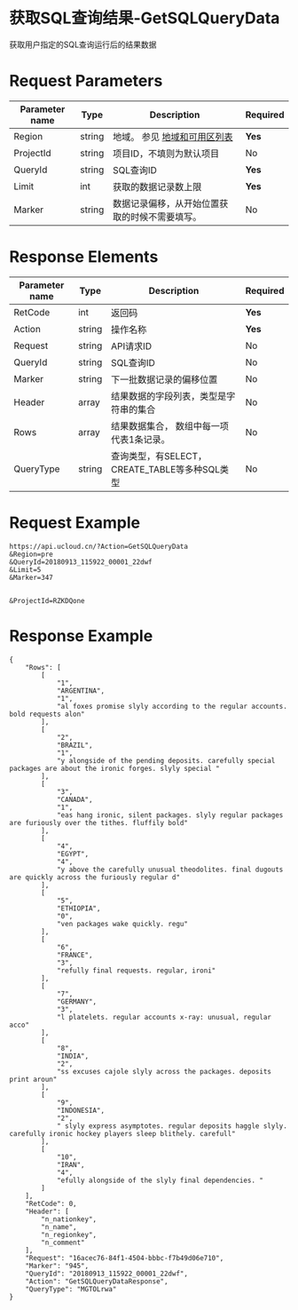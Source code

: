# 获取SQL查询结果-GetSQLQueryData

获取用户指定的SQL查询运行后的结果数据

# Request Parameters
|Parameter name|Type|Description|Required|
|---|---|---|---|
|Region|string|地域。 参见 [地域和可用区列表](api/summary/regionlist)|**Yes**|
|ProjectId|string|项目ID，不填则为默认项目|No|
|QueryId|string|SQL查询ID|**Yes**|
|Limit|int|获取的数据记录数上限|**Yes**|
|Marker|string|数据记录偏移，从开始位置获取的时候不需要填写。|No|

# Response Elements
|Parameter name|Type|Description|Required|
|---|---|---|---|
|RetCode|int|返回码|**Yes**|
|Action|string|操作名称|**Yes**|
|Request|string|API请求ID|No|
|QueryId|string|SQL查询ID|No|
|Marker|string|下一批数据记录的偏移位置|No|
|Header|array|结果数据的字段列表，类型是字符串的集合|No|
|Rows|array|结果数据集合， 数组中每一项代表1条记录。|No|
|QueryType|string|查询类型，有SELECT， CREATE_TABLE等多种SQL类型|No|

# Request Example
```
https://api.ucloud.cn/?Action=GetSQLQueryData
&Region=pre
&QueryId=20180913_115922_00001_22dwf
&Limit=5
&Marker=347


&ProjectId=RZKDQone
```

# Response Example
```
{
    "Rows": [
        [
            "1", 
            "ARGENTINA", 
            "1", 
            "al foxes promise slyly according to the regular accounts. bold requests alon"
        ], 
        [
            "2", 
            "BRAZIL", 
            "1", 
            "y alongside of the pending deposits. carefully special packages are about the ironic forges. slyly special "
        ], 
        [
            "3", 
            "CANADA", 
            "1", 
            "eas hang ironic, silent packages. slyly regular packages are furiously over the tithes. fluffily bold"
        ], 
        [
            "4", 
            "EGYPT", 
            "4", 
            "y above the carefully unusual theodolites. final dugouts are quickly across the furiously regular d"
        ], 
        [
            "5", 
            "ETHIOPIA", 
            "0", 
            "ven packages wake quickly. regu"
        ], 
        [
            "6", 
            "FRANCE", 
            "3", 
            "refully final requests. regular, ironi"
        ], 
        [
            "7", 
            "GERMANY", 
            "3", 
            "l platelets. regular accounts x-ray: unusual, regular acco"
        ], 
        [
            "8", 
            "INDIA", 
            "2", 
            "ss excuses cajole slyly across the packages. deposits print aroun"
        ], 
        [
            "9", 
            "INDONESIA", 
            "2", 
            " slyly express asymptotes. regular deposits haggle slyly. carefully ironic hockey players sleep blithely. carefull"
        ], 
        [
            "10", 
            "IRAN", 
            "4", 
            "efully alongside of the slyly final dependencies. "
        ]
    ], 
    "RetCode": 0, 
    "Header": [
        "n_nationkey", 
        "n_name", 
        "n_regionkey", 
        "n_comment"
    ], 
    "Request": "16acec76-84f1-4504-bbbc-f7b49d06e710", 
    "Marker": "945", 
    "QueryId": "20180913_115922_00001_22dwf", 
    "Action": "GetSQLQueryDataResponse", 
    "QueryType": "MGTOLrwa"
}
```

